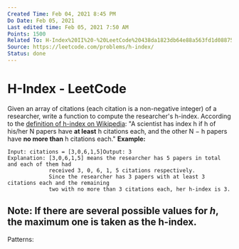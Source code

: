 ```yaml
---
Created Time: Feb 04, 2021 8:45 PM
Do Date: Feb 05, 2021
Last edited time: Feb 05, 2021 7:50 AM
Points: 1500
Related To: H-Index%20II%20-%20LeetCode%20438da1823db64e88a563fd1d08875b18.md
Source: https://leetcode.com/problems/h-index/
Status: done
---
```


# H-Index - LeetCode

Given an array of citations (each citation is a non-negative integer) of a researcher, write a function to compute the researcher's h-index.
According to the [definition of h-index on Wikipedia](https://en.wikipedia.org/wiki/H-index): "A scientist has index h if h of his/her N papers have **at least** h citations each, and the other N − h papers have **no more than** h citations each."
**Example:**
```
Input: citations = [3,0,6,1,5]Output: 3 
Explanation: [3,0,6,1,5] means the researcher has 5 papers in total and each of them had 
             received 3, 0, 6, 1, 5 citations respectively. 
             Since the researcher has 3 papers with at least 3 citations each and the remaining 
             two with no more than 3 citations each, her h-index is 3.
```
**Note:** If there are several possible values for *h*, the maximum one is taken as the h-index.
---
Patterns: 